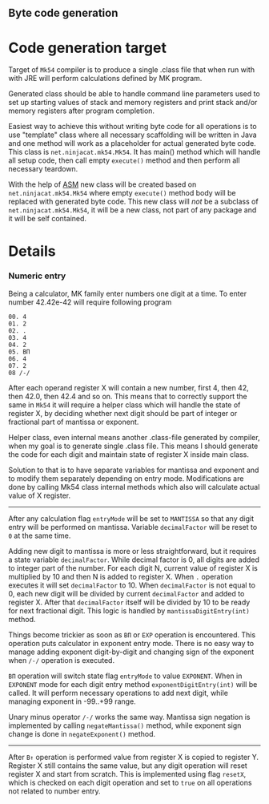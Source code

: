 Byte code generation
--------------------

Code generation target
======================

Target of `Mk54` compiler is to produce a single .class file that when run with with JRE will perform calculations
defined by MK program.

Generated class should be able to handle command line parameters used to set up starting values of stack and memory 
registers and print stack and/or memory registers after program completion.

Easiest way to achieve this without writing byte code for all operations is to use "template" class where all necessary 
scaffolding will be written in Java and one method will work as a placeholder for actual generated byte code. This class
is `net.ninjacat.mk54.Mk54`. It has main() method which will handle all setup code, then call empty `execute()` method 
and then perform all necessary teardown.  

With the help of [ASM](https://asm.ow2.io/) new class will be created based on `net.ninjacat.mk54.Mk54` where empty 
`execute()` method body will be replaced with generated byte code. This new class will *not* be a subclass of 
`net.ninjacat.mk54.Mk54`,  it will be a new class, not part of any package and it will be self contained.   


Details
=======

### Numeric entry

Being a calculator, MK family enter numbers one digit at a time. To enter number 42.42e-42 will require following 
program

    00. 4
    01. 2
    02. .
    03. 4
    04. 2
    05. ВП
    06. 4
    07. 2
    08 /-/

After each operand register X will contain a new number, first 4, then 42, then 42.0, then 42.4 and so on. This means
that to correctly support the same in `Mk54` it will require a helper class which will handle the state of 
register X, by deciding whether next digit should be part of integer or fractional part of mantissa or exponent.

Helper class, even internal means another .class-file generated by compiler, when my goal is to generate single .class 
file. This means I should generate the code for each digit and maintain state of register X inside main class.

Solution to that is to have separate variables for mantissa and exponent and to modify them separately depending on
entry mode. Modifications are done by calling Mk54 class internal methods which also will calculate actual value of
X register.

---

After any calculation flag `entryMode` will be set to `MANTISSA` so that any digit entry will be performed on mantissa.
Variable `decimalFactor` will be reset to `0` at the same time.

Adding new digit to mantissa is more or less straightforward, but it requires a state variable `decimalFactor`. While
decimal factor is 0, all digits are added to integer part of the number. For each digit N, current value of register X
is multiplied by 10 and then N is added to register X. When `.` operation executes it will set `decimalFactor` to 10.
When `decimalFactor` is not equal to 0, each new digit will be divided by current `decimalFactor` and added to 
register X. After that `decimalFactor` itself will be divided by 10 to be ready for next fractional digit. This logic
is handled by `mantissaDigitEntry(int)` method.

Things become trickier as soon as `ВП` or `EXP` operation is encountered. This operation puts calculator in exponent 
entry mode. There is no easy way to manage adding exponent digit-by-digit and changing sign of the exponent when `/-/` 
operation is executed. 

`ВП` operation will switch state flag `entryMode` to value `EXPONENT`. When in `EXPONENT` mode for each digit entry 
method `exponentDigitEntry(int)` will be called. It will perform necessary operations to add next digit, while managing 
exponent in -99..+99 range. 

Unary minus operator `/-/` works the same way. Mantissa sign negation is implemented by calling `negateMantissa()` method,
while exponent sign change is done in `negateExponent()` method. 

---

After `В↑` operation is performed value from register X is copied to register Y. Register X still contains the same
value, but any digit operation will reset register X and start from scratch. This is implemented using flag `resetX`, 
which is checked on each digit operation and set to `true` on all operations not related to number entry. 